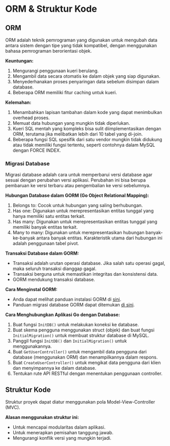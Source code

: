 # ORM & Struktur Kode

## ORM
ORM adalah teknik pemrograman yang digunakan untuk mengubah data antara sistem dengan tipe yang tidak kompatibel, dengan menggunakan bahasa pemrograman berorientasi objek.

**Keuntungan:**
1. Mengurangi penggunaan kueri berulang.
2. Mengambil data secara otomatis ke dalam objek yang siap digunakan.
3. Menyederhanakan proses penyaringan data sebelum disimpan dalam database.
4. Beberapa ORM memiliki fitur caching untuk kueri.

**Kelemahan:**
1. Menambahkan lapisan tambahan dalam kode yang dapat menimbulkan overhead proses.
2. Memuat data hubungan yang mungkin tidak diperlukan.
3. Kueri SQL mentah yang kompleks bisa sulit diimplementasikan dengan ORM, terutama jika melibatkan lebih dari 10 tabel yang di-join.
4. Beberapa fungsi SQL spesifik dari satu vendor mungkin tidak didukung atau tidak memiliki fungsi tertentu, seperti contohnya dalam MySQL dengan FORCE INDEX.

### Migrasi Database
Migrasi database adalah cara untuk memperbarui versi database agar sesuai dengan perubahan versi aplikasi. Perubahan ini bisa berupa pembaruan ke versi terbaru atau pengembalian ke versi sebelumnya.

**Hubungan Database dalam GORM (Go Object Relational Mapping):**
1. Belongs to: Cocok untuk hubungan yang saling berhubungan.
2. Has one: Digunakan untuk merepresentasikan entitas tunggal yang hanya memiliki satu entitas terkait.
3. Has many: Digunakan untuk merepresentasikan entitas tunggal yang memiliki banyak entitas terkait.
4. Many to many: Digunakan untuk merepresentasikan hubungan banyak-ke-banyak antara banyak entitas. Karakteristik utama dari hubungan ini adalah penggunaan tabel pivot.

**Transaksi Database dalam GORM:**
- Transaksi adalah urutan operasi database. Jika salah satu operasi gagal, maka seluruh transaksi dianggap gagal.
- Transaksi berguna untuk memastikan integritas dan konsistensi data.
- GORM mendukung transaksi database.

**Cara Menginstal GORM:**
- Anda dapat melihat panduan instalasi GORM di [sini](https://gorm.io/docs/).
- Panduan migrasi database GORM dapat ditemukan [di sini](https://gorm.io/docs/migration.html).

**Cara Menghubungkan Aplikasi Go dengan Database:**
1. Buat fungsi `InitDB()` untuk melakukan koneksi ke database.
2. Buat skema pengguna menggunakan struct (objek) dan buat fungsi `InitialMigration()` untuk membuat struktur database di MySQL.
3. Panggil fungsi `InitDB()` dan `InitialMigration()` untuk menggunakannya.
4. Buat `GetUserController()` untuk mengambil data pengguna dari database (menggunakan ORM) dan menampilkannya dalam respons.
5. Buat `CreateUserController()` untuk mengikat data pengguna dari klien dan menyimpannya ke dalam database.
6. Tentukan rute API RESTful dengan menentukan penggunaan controller.

## Struktur Kode
Struktur proyek dapat diatur menggunakan pola Model-View-Controller (MVC).

**Alasan menggunakan struktur ini:**
- Untuk mencapai modularitas dalam aplikasi.
- Untuk menerapkan pemisahan tanggung jawab.
- Mengurangi konflik versi yang mungkin terjadi.
